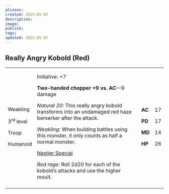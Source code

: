 ```yaml
---
aliases: 
created: 2023-05-07
description: 
image: 
publish: 
tags: 
updated: 2023-05-07
---
```


## Really Angry Kobold (Red)

<table>
<colgroup>
<col style="width: 16%" />
<col style="width: 72%" />
<col style="width: 5%" />
<col style="width: 5%" />
</colgroup>
<tbody>
<tr class="odd">
<td><p>Weakling</p>
<p>3<sup>rd</sup> level</p>
<p>Troop</p>
<p>Humanoid</p></td>
<td><p>Initiative: +7</p>
<p><strong>Two-handed chopper +9 vs. AC</strong>—9 damage</p>
<p><em>Natural 20:</em> This really angry kobold transforms into an
undamaged red haze berserker after the attack.</p>
<p><em>Weakling:</em> When building battles using this monster, it only
counts as half a normal monster.</p>
<p><u>Nastier Special</u></p>
<p><em>Red rage:</em> Roll 2d20 for each of the kobold’s attacks and use
the higher result.</p></td>
<td><p><strong>AC</strong></p>
<p><strong>PD</strong></p>
<p><strong>MD</strong></p>
<p><strong>HP</strong></p></td>
<td><p>17</p>
<p>17</p>
<p>14</p>
<p>26</p></td>
</tr>
<tr class="even">
<td></td>
<td></td>
<td></td>
<td></td>
</tr>
</tbody>
</table>

